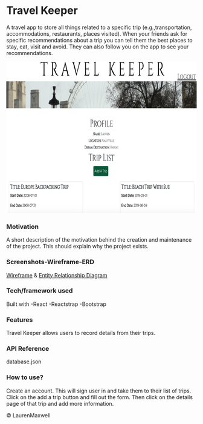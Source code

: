 # Travel Keeper
 A travel app to store all things related to a specific trip (e.g.,transportation, accommodations, restaurants, places visited). When your friends ask for specific recommendations about a trip you can tell them the best places to stay, eat, visit and avoid. They can also follow you on the app to see your recommendations.

<img src="https://github.com/laurenelizamax/Travel-Keeper/blob/master/travelkeeper.png" alt="travel keeper" width="800" height="400">


### Motivation
A short description of the motivation behind the creation and maintenance of the project. This should explain why the project exists.

### Screenshots-Wireframe-ERD
[Wireframe](https://github.com/laurenelizamax/Travel-Keeper/blob/master/travel-wireframe.jpg) & 
[Entity Relationship Diagram](https://github.com/laurenelizamax/Travel-Keeper/blob/master/Travel%20Keeper%20ERD.png)

### Tech/framework used
Built with
       -React
       -Reactstrap
       -Bootstrap

### Features
Travel Keeper allows users to record details from their trips.

<!-- ### Installation
Provide step by step series of examples and explanations about how to get a development env running. -->

### API Reference
database.json

### How to use?
Create an account. This will sign user in and take them to their list of trips. Click on the add a trip button and fill out the form. Then click on the details page of that trip and add more information.


 © LaurenMaxwell

